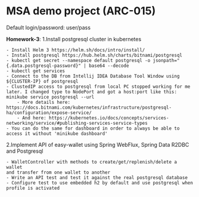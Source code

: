 # MSA demo project (ARC-015)
Default login/password: user/pass

**Homework-3**:
1.Install postgresql cluster in kubernetes

	- Install Helm 3 https://helm.sh/docs/intro/install/
	- Install postgresql https://hub.helm.sh/charts/bitnami/postgresql
	- kubectl get secret --namespace default postgresql -o jsonpath="{.data.postgresql-password}" | base64 --decode
	- kubectl get services
	- Connect to the DB from Intellij IDEA Database Tool Window using ${CLUSTER-IP} of postgresql
	- ClustedIP access to postgresql from local PC stopped working for me later. I changed type to NodePort and got a host:port like this: minikube service postgresql --url
		- More details here: https://docs.bitnami.com/kubernetes/infrastructure/postgresql-ha/configuration/expose-service/
		- And here: https://kubernetes.io/docs/concepts/services-networking/service/#publishing-services-service-types
	- You can do the same for dashboard in order to always be able to access it without 'minikube dashboard'
	
2.Implement API of easy-wallet using Spring WebFlux, Spring Data R2DBC and Postgresql

	- WalletController with methods to create/get/replenish/delete a wallet 
	and transfer from one wallet to another
	- Write an API test and test it against the real postgresql database
	- Configure test to use embedded h2 by default and use postgresql when profile is activated
